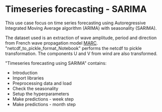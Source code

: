 # Timeseries forecasting - SARIMA

This use case focus on time series forecasting using Autoregressive Integrated Moving Average algorithm (ARIMA) with seasonality (SARIMA).

The dataset used is an extraction of wave amplitude, period and direction from French wave propagation model [MARC](https://marc.ifremer.fr/). 
"netcdf_to_pickle_format_Notebook" performs the netcdf to pickle transformation. The components U and V from wind are also transformed.

"Timeseries forecasting using SARIMA" contains:
* Introduction
* Import libraries
* Preprocessing data and load
* Check the seasonality
* Setup the hyperparameters
* Make predictions - week step
* Make predictions - month step
